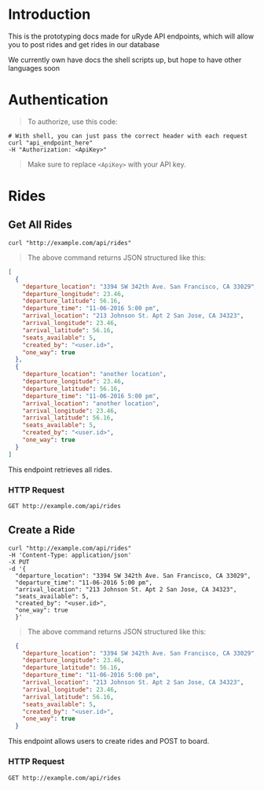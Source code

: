 


# Introduction

This is the prototyping docs made for uRyde API endpoints, which will allow you to post rides and get rides in our database

We currently own have docs the shell scripts up, but hope to have other languages soon

# Authentication

> To authorize, use this code:

```shell
# With shell, you can just pass the correct header with each request
curl "api_endpoint_here"
-H "Authorization: <ApiKey>"
```

> Make sure to replace `<ApiKey>` with your API key.

<!-- # Kittens -->
# Rides

## Get All Rides

```shell
curl "http://example.com/api/rides"
```

> The above command returns JSON structured like this:

```json
[
  {
    "departure_location": "3394 SW 342th Ave. San Francisco, CA 33029",
    "departure_longitude": 23.46,
    "departure_latitude": 56.16,
    "departure_time": "11-06-2016 5:00 pm",
    "arrival_location": "213 Johnson St. Apt 2 San Jose, CA 34323",
    "arrival_longitude": 23.46,
    "arrival_latitude": 56.16,
    "seats_available": 5,
    "created_by": "<user.id>",
    "one_way": true
  },
  {
    "departure_location": "another location",
    "departure_longitude": 23.46,
    "departure_latitude": 56.16,
    "departure_time": "11-06-2016 5:00 pm",
    "arrival_location": "another location",
    "arrival_longitude": 23.46,
    "arrival_latitude": 56.16,
    "seats_available": 5,
    "created_by": "<user.id>",
    "one_way": true
  }
]
```

This endpoint retrieves all rides.

### HTTP Request

`GET http://example.com/api/rides`


## Create a Ride

```shell
curl "http://example.com/api/rides"
-H 'Content-Type: application/json'
-X PUT
-d '{
  "departure_location": "3394 SW 342th Ave. San Francisco, CA 33029",
  "departure_time": "11-06-2016 5:00 pm",
  "arrival_location": "213 Johnson St. Apt 2 San Jose, CA 34323",
  "seats_available": 5,
  "created_by": "<user.id>",
  "one_way": true
  }'

```

> The above command returns JSON structured like this:

```json
  {
    "departure_location": "3394 SW 342th Ave. San Francisco, CA 33029",
    "departure_longitude": 23.46,
    "departure_latitude": 56.16,
    "departure_time": "11-06-2016 5:00 pm",
    "arrival_location": "213 Johnson St. Apt 2 San Jose, CA 34323",
    "arrival_longitude": 23.46,
    "arrival_latitude": 56.16,
    "seats_available": 5,
    "created_by": "<user.id>",
    "one_way": true
  }
```

This endpoint allows users to create rides and POST to board.

### HTTP Request

`GET http://example.com/api/rides`
